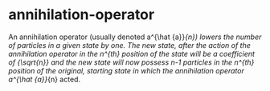 # annihilation-operator
An annihilation operator (usually denoted  a^{\hat {a}}_{n}) lowers the number of particles in a given state by one.
The new state, after the action of the annihilation operator in the n^{th} position of the state will be a coefficient of {\sqrt{n}} and the new state will now possess n-1 particles in the n^{th} position of the original, starting state in which the annihilation operator a^{\hat {a}}_{n} acted.
